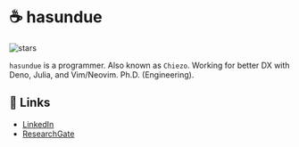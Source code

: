 # ☕ hasundue
![stars](https://img.shields.io/github/stars/hasundue)

`hasundue` is a programmer. Also known as `Chiezo`. Working for better DX with Deno, Julia, and Vim/Neovim. Ph.D. (Engineering).

## :link: Links
- [LinkedIn](https://www.linkedin.com/in/shun-ueda/)
- [ResearchGate](https://www.researchgate.net/profile/Shun-Ueda)
